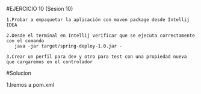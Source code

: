 #EJERCICIO 10 (Sesion 10)

    1.Probar a empaquetar la aplicación con maven package desde Intellij IDEA 

    2.Desde el terminal en Intellij verificar que se ejecuta correctamente con el comando
       java -jar target/spring-deploy-1.0.jar -

    3.Crear un perfil para dev y otro para test con una propiedad nueva que cargaremos en el controlador


#Solucion

1.Iremos a pom.xml